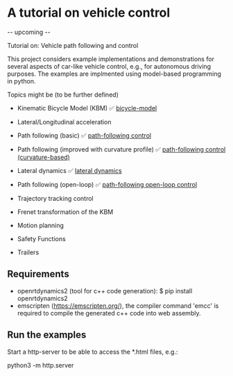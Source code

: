 # A tutorial on vehicle control

-- upcoming --

Tutorial on: Vehicle path following and control

This project considers example implementations and demonstrations for several aspects of car-like vehicle control, e.g., for autonomous driving purposes. The examples are implmented using model-based programming in python. 

Topics might be (to be further defined)

- Kinematic Bicycle Model (KBM) ✅ [bicycle-model](https://christianausb.github.io/vehicleControl/bicycle_model.html) 

- Lateral/Longitudinal acceleration

- Path following (basic)  ✅ [path-following control](https://christianausb.github.io/vehicleControl/path_following_control.html) 

- Path following (improved with curvature profile) ✅ [path-following control (curvature-based)](https://christianausb.github.io/vehicleControl/path_curvature_following_control.html) 

- Lateral dynamics ✅ [lateral dynamics](https://christianausb.github.io/vehicleControl/path_following_lateral_dynamics.html) 

- Path following (open-loop) ✅ [path-following open-loop control](https://christianausb.github.io/vehicleControl/path_following_open_loop_control.html) 

- Trajectory tracking control
- Frenet transformation of the KBM
- Motion planning
- Safety Functions
- Trailers


Requirements
------------

- openrtdynamics2 (tool for c++ code generation): $ pip install openrtdynamics2
- emscripten (https://emscripten.org/), the compiler command 'emcc' is required to compile the generated c++ code into web assembly.


Run the examples
----------------

Start a http-server to be able to access the *.html files, e.g.:

python3 -m http.server

